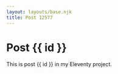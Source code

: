 ```yaml
---
layout: layouts/base.njk
title: Post 12577
---
```


# Post {{ id }}

This is post {{ id }} in my Eleventy project.
